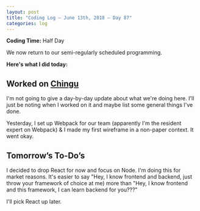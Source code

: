 ```yaml
---
layout: post
title: "Coding Log — June 13th, 2018 — Day 87"
categories: log
---
```


**Coding Time:** Half Day

We now return to our semi-regularly scheduled programming. 

**Here's what I did today:**

## Worked on [Chingu](http://chingu.io)

I'm not going to give a day-by-day update about what we're doing here. I'll just be noting when I worked on it and maybe list some general things I've done.

Yesterday, I set up Webpack for our team (apparently I'm the resident expert on Webpack) & I made my first wireframe in a non-paper context. It went okay. 

## Tomorrow’s To-Do’s

I decided to drop React for now and focus on Node. I'm doing this for market reasons. It's easier to say "Hey, I know frontend and backend, just throw your framework of choice at me) more than "Hey, I know frontend and this framework, I can learn backend for you???"

I'll pick React up later. 
